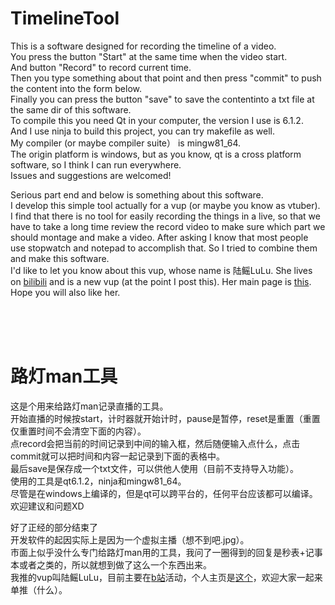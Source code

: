 # TimelineTool
This is a software designed for recording the timeline of a video.  
You press the button "Start" at the same time when the video start.  
And button "Record" to record current time.  
Then you type something about that point and then press "commit" to push the content into the form below.  
Finally you can press the button "save" to save the contentinto a txt file at the same dir of this software.  
To compile this you need Qt in your computer, the version I use is 6.1.2.  
And I use ninja to build this project, you can try makefile as well.  
My compiler (or maybe compiler suite） is mingw81_64.  
The origin platform is windows, but as you know, qt is a cross platform software, so I think I can run everywhere.  
Issues and suggestions are welcomed!  

Serious part end and below is something about this software.  
I develop this simple tool actually for a vup (or maybe you know as vtuber).  
I find that there is no tool for easily recording the things in a live, so that we have to take a long time review the record video to make sure which part we should montage and make a video. After asking I know that most people use stopwatch and notepad to accomplish that. So I tried to combine them and make this software.  
I'd like to let you know about this vup, whose name is 陆鳐LuLu. She lives on [bilibili](https://www.bilibili.com) and is a new vup (at the point I post this). Her main page is [this](https://space.bilibili.com/1856528671). Hope you will also like her.

<br/>
<br/>
<br/>

# 路灯man工具
这是个用来给路灯man记录直播的工具。  
开始直播的时候按start，计时器就开始计时，pause是暂停，reset是重置（重置仅重置时间不会清空下面的内容）。  
点record会把当前的时间记录到中间的输入框，然后随便输入点什么，点击commit就可以把时间和内容一起记录到下面的表格中。  
最后save是保存成一个txt文件，可以供他人使用（目前不支持导入功能）。  
使用的工具是qt6.1.2，ninja和mingw81_64。  
尽管是在windows上编译的，但是qt可以跨平台的，任何平台应该都可以编译。  
欢迎建议和问题XD  

好了正经的部分结束了  
开发软件的起因实际上是因为一个虚拟主播（想不到吧.jpg）。  
市面上似乎没什么专门给路灯man用的工具，我问了一圈得到的回复是秒表+记事本或者之类的，所以就想到做了这么一个东西出来。  
我推的vup叫陆鳐LuLu，目前主要在[b站](https://www.bilibili.com)活动，个人主页是[这个](https://space.bilibili.com/1856528671)，欢迎大家一起来单推（什么）。
